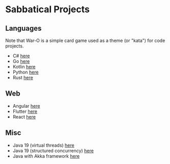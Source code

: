 
# Sabbatical Projects

## Languages 

Note that War-O is a simple card game used as a theme (or "kata") for code projects.

* C# [here](https://github.com/codetojoy/WarO_CSharp)
* Go [here](https://github.com/codetojoy/WarO_Go)
* Kotlin [here](https://github.com/codetojoy/WarO_Kotlin)
* Python [here](https://github.com/codetojoy/WarO_Python)
* Rust [here](https://github.com/codetojoy/WarO_Rust)

## Web
 
* Angular [here](https://github.com/codetojoy/WarO-Angular)
* Flutter [here](https://github.com/codetojoy/waro_flutter)
* React [here](https://github.com/codetojoy/waro-react)

## Misc

* Java 19 (virtual threads) [here](https://github.com/codetojoy/WarO_Java_19)
* Java 19 (structured concurrency) [here](https://github.com/codetojoy/easter_eggs_for_java_loom)
* Java with Akka framework [here](https://github.com/codetojoy/WarO_Java_Akka)
